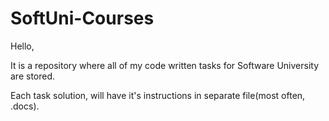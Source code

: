 # SoftUni-Courses
Hello,

It is a repository where all of my code written tasks for Software University are stored.

Each task solution, will have it's instructions in separate file(most often, .docs).

